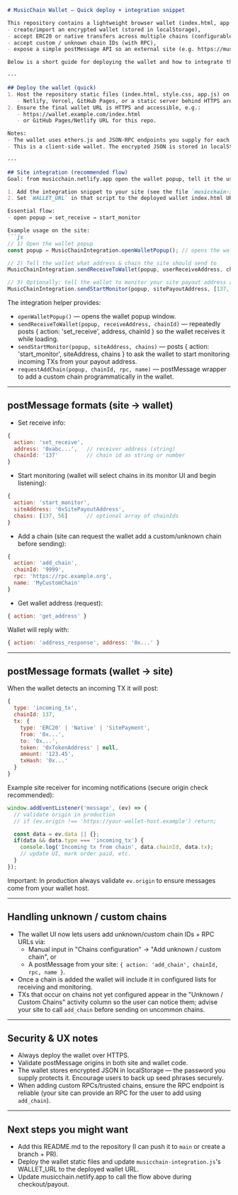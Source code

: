 ```markdown
# MusicChain Wallet — Quick deploy + integration snippet

This repository contains a lightweight browser wallet (index.html, app.js, style.css) that can:
- create/import an encrypted wallet (stored in localStorage),
- accept ERC20 or native transfers across multiple chains (configurable),
- accept custom / unknown chain IDs (with RPC),
- expose a simple postMessage API so an external site (e.g. https://musicchain.netlify.app) can open the wallet popup and tell it where/which chain to send funds and request monitoring.  

Below is a short guide for deploying the wallet and how to integrate the site with it.

---

## Deploy the wallet (quick)
1. Host the repository static files (index.html, style.css, app.js) on any static hosting with HTTPS:
   - Netlify, Vercel, GitHub Pages, or a static server behind HTTPS are fine.
2. Ensure the final wallet URL is HTTPS and accessible, e.g.:
   - https://wallet.example.com/index.html
   - or GitHub Pages/Netlify URL for this repo.

Notes:
- The wallet uses ethers.js and JSON-RPC endpoints you supply for each chain. Custom chains require you to provide an RPC URL.
- This is a client-side wallet. The encrypted JSON is stored in localStorage (protected by the password you choose). Always use HTTPS and warn users to back up their seed phrases.

---

## Site integration (recommended flow)
Goal: from musicchain.netlify.app open the wallet popup, tell it the user's receiving address and chain, and optionally ask the wallet to monitor your payout address for incoming TXs.

1. Add the integration snippet to your site (see the file `musicchain-integration.js` in this repository).
2. Set `WALLET_URL` in that script to the deployed wallet index.html URL.

Essential flow:
- open popup → set_receive → start_monitor

Example usage on the site:
```js
// 1) Open the wallet popup
const popup = MusicChainIntegration.openWalletPopup(); // opens the wallet page at WALLET_URL

// 2) Tell the wallet what address & chain the site should send to
MusicChainIntegration.sendReceiveToWallet(popup, userReceiveAddress, chainId);

// 3) Optionally: tell the wallet to monitor your site payout address and selected chains
MusicChainIntegration.sendStartMonitor(popup, sitePayoutAddress, [137, 56]);
```

The integration helper provides:
- `openWalletPopup()` — opens the wallet popup window.
- `sendReceiveToWallet(popup, receiveAddress, chainId)` — repeatedly posts { action: 'set_receive', address, chainId } so the wallet receives it while loading.
- `sendStartMonitor(popup, siteAddress, chains)` — posts { action: 'start_monitor', siteAddress, chains } to ask the wallet to start monitoring incoming TXs from your payout address.
- `requestAddChain(popup, chainId, rpc, name)` — postMessage wrapper to add a custom chain programmatically in the wallet.

---

## postMessage formats (site → wallet)
- Set receive info:
```js
{
  action: 'set_receive',
  address: '0xabc...',   // receiver address (string)
  chainId: '137'         // chain id as string or number
}
```

- Start monitoring (wallet will select chains in its monitor UI and begin listening):
```js
{
  action: 'start_monitor',
  siteAddress: '0xSitePayoutAddress',
  chains: [137, 56]      // optional array of chainIds
}
```

- Add a chain (site can request the wallet add a custom/unknown chain before sending):
```js
{
  action: 'add_chain',
  chainId: '9999',
  rpc: 'https://rpc.example.org',
  name: 'MyCustomChain'
}
```

- Get wallet address (request):
```js
{ action: 'get_address' }
```
Wallet will reply with:
```js
{ action: 'address_response', address: '0x...' }
```

---

## postMessage formats (wallet → site)
When the wallet detects an incoming TX it will post:
```js
{
  type: 'incoming_tx',
  chainId: 137,
  tx: {
    type: 'ERC20' | 'Native' | 'SitePayment',
    from: '0x...',
    to: '0x...',
    token: '0xTokenAddress' | null,
    amount: '123.45',
    txHash: '0x...'
  }
}
```

Example site receiver for incoming notifications (secure origin check recommended):
```js
window.addEventListener('message', (ev) => {
  // validate origin in production
  // if (ev.origin !== 'https://your-wallet-host.example') return;

  const data = ev.data || {};
  if(data && data.type === 'incoming_tx') {
    console.log('Incoming tx from chain', data.chainId, data.tx);
    // update UI, mark order paid, etc.
  }
});
```

Important: In production always validate `ev.origin` to ensure messages come from your wallet host.

---

## Handling unknown / custom chains
- The wallet UI now lets users add unknown/custom chain IDs + RPC URLs via:
  - Manual input in "Chains configuration" → "Add unknown / custom chain", or
  - A postMessage from your site: `{ action: 'add_chain', chainId, rpc, name }`.
- Once a chain is added the wallet will include it in configured lists for receiving and monitoring.
- TXs that occur on chains not yet configured appear in the "Unknown / Custom Chains" activity column so the user can notice them; advise your site to call `add_chain` before sending on uncommon chains.

---

## Security & UX notes
- Always deploy the wallet over HTTPS.
- Validate postMessage origins in both site and wallet code.
- The wallet stores encrypted JSON in localStorage — the password you supply protects it. Encourage users to back up seed phrases securely.
- When adding custom RPCs/trusted chains, ensure the RPC endpoint is reliable (your site can provide an RPC for the user to add using `add_chain`).

---

## Next steps you might want
- Add this README.md to the repository (I can push it to `main` or create a branch + PR).
- Deploy the wallet static files and update `musicchain-integration.js`'s WALLET_URL to the deployed wallet URL.
- Update musicchain.netlify.app to call the flow above during checkout/payout.
```
